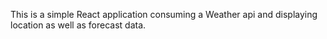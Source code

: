 This is a simple React application consuming a Weather api and displaying location as well as forecast data.
